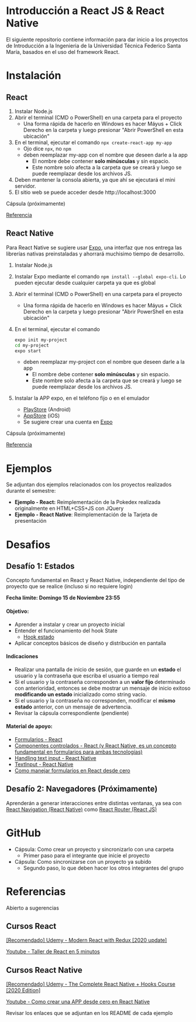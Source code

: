 # Introducción a React JS & React Native

El siguiente repositorio contiene información para dar inicio a los proyectos de Introducción a la Ingenieria de la Universidad Técnica Federico Santa María, basados en el uso del framework React.

# Instalación

## React

1. Instalar Node.js
2. Abrir el terminal (CMD o PowerShell) en una carpeta para el proyecto
   - Una forma rápida de hacerlo en Windows es hacer Máyus + Click Derecho en la carpeta y luego presionar "Abrir PowerShell en esta ubicación"
3. En el terminal, ejecutar el comando  `npx create-react-app my-app`
   - Ojo dice `npx`, no `npm`
   - deben reemplazar my-app con el nombre que deseen darle a la app
     - El nombre debe contener **solo minúsculas** y sin espacio.
     - Este nombre solo afecta a la carpeta que se creará y luego se puede reemplazar desde los archivos JS.
4. Deben mantener la consola abierta, ya que ahí se ejecutará el mini servidor.
5. El sitio web se puede acceder desde http://localhost:3000 

Cápsula (próximamente)

[Referencia](https://es.reactjs.org/docs/create-a-new-react-app.html#create-react-app)

## React Native

Para React Native se sugiere usar [Expo](https://expo.io/), una interfaz que nos entrega las librerías nativas preinstaladas y ahorrará muchisimo tiempo de desarrollo.

1. Instalar Node.js

2. Instalar Expo mediante el comando `npm install --global expo-cli`. Lo pueden ejecutar desde cualquier carpeta ya que es global

3. Abrir el terminal (CMD o PowerShell) en una carpeta para el proyecto
   
   - Una forma rápida de hacerlo en Windows es hacer Máyus + Click Derecho en la carpeta y luego presionar "Abrir PowerShell en esta ubicación"
   
4. En el terminal, ejecutar el comando
   
   ```sh
   expo init my-project
   cd my-project
   expo start
   ```
   
   - deben reemplazar my-project con el nombre que deseen darle a la app
     - El nombre debe contener **solo minúsculas** y sin espacio.
     - Este nombre solo afecta a la carpeta que se creará y luego se puede reemplazar desde los archivos JS.
   
5. Instalar la APP expo, en el teléfono fijo o en el emulador

   - [PlayStore](https://play.google.com/store/apps/details?id=host.exp.exponent&hl=es_CL) (Android)
   - [AppStore](https://apps.apple.com/cl/app/expo-client/id982107779) (iOS)
   - Se sugiere crear una cuenta en [Expo](https://expo.io/learn)

   

Cápsula (próximamente)

[Referencia](https://docs.expo.io/get-started/installation/)

# Ejemplos

Se adjuntan dos ejemplos relacionados con los proyectos realizados durante el semestre:

- **Ejemplo - React:** Reimplementación de la Pokedex realizada originalmente en HTML+CSS+JS con JQuery
- **Ejemplo - React Native**: Reimplementación de la Tarjeta de presentación

# Desafios

## Desafío 1: Estados

Concepto fundamental en React y React Native, independiente del tipo de proyecto que se realice (incluso si no requiere login)

**Fecha límite: Domingo 15 de Noviembre 23:55**

#### Objetivo:

- Aprender a instalar y crear un proyecto inicial
- Entender el funcionamiento del hook State
  - [Hook estado](https://es.reactjs.org/docs/hooks-state.html)
- Aplicar conceptos básicos de diseño y distribución en pantalla

#### Indicaciones

- Realizar una pantalla de inicio de sesión, que guarde en un **estado** el usuario y la contraseña que escriba el usuario a tiempo real
- Si el usuario y la contraseña corresponden a un **valor fijo** determinado con anterioridad, entonces se debe mostrar un mensaje de inicio exitoso **modificando un estado** inicializado como string vacío.
- Si el usuario y la contraseña no corresponden, modificar el **mismo estado** anterior, con un mensaje de advertencia.
- Revisar la cápsula correspondiente (pendiente)

#### Material de apoyo:

- [Formularios - React](https://es.reactjs.org/docs/forms.html)
- [Componentes controlados - React (y React Native, es un concepto fundamental en formularios para ambas tecnologías)](https://es.reactjs.org/docs/forms.html#controlled-components)
- [Handling text input - React Native](https://reactnative.dev/docs/handling-text-input)
- [TextInput - React Native](https://reactnative.dev/docs/textinput)
- [Como manejar formularios en React desde cero](https://medium.com/@juan.correa.herrera/c%C3%B3mo-manejar-formularios-en-react-desde-cero-994812a13d34)

## Desafío 2: Navegadores (Próximamente)

Aprenderán a generar interacciones entre distintas ventanas, ya sea con [React Navigation (React Native)](https://reactnavigation.org/) como [React Router (React JS)](https://reactrouter.com/web/guides/quick-start)

# GitHub



- Cápsula: Como crear un proyecto y sincronizarlo con una carpeta
  - Primer paso para el integrante que inicie el proyecto
- Cápsula: Como sincronizarse con un proyecto ya subido
  - Segundo paso, lo que deben hacer los otros integrantes del grupo

# Referencias

Abierto a sugerencias

## Cursos React

[\[Recomendado\] Udemy - Modern React with Redux [2020 update]](https://www.udemy.com/course/react-redux/)

[Youtube - Taller de React en 5 minutos](https://www.youtube.com/playlist?list=PL6STfBHwE5qY4kwEOoWvC1xcDV3p9T0WB)



## Cursos React Native

[\[Recomendado\] Udemy - The Complete React Native + Hooks Course [2020 Edition]](https://www.udemy.com/course/the-complete-react-native-and-redux-course/)

[Youtube - Como crear una APP desde cero en React Native](https://www.youtube.com/watch?v=PX6jD_e51lo)



Revisar los enlaces que se adjuntan en los README de cada ejemplo